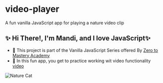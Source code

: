# video-player

A fun vanilla JavaScript app for playing a nature video clip

## ✨ Hi There!, I'm Mandi, and I love JavaScript✨

- 🤸 This project is part of the Vanilla JavaScript Series offered By [Zero to Mastery Academy](https://zerotomastery.io/)
- 🤸 In this fun app, you get to practice working wit video functionality [video](https://developer.mozilla.org/en-US/docs/Web/HTML/Element/video)


![Nature Cat](https://thumbs.gfycat.com/DirectTatteredArkshell-size_restricted.gif)
